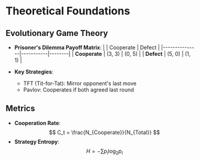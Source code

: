 # Theoretical Foundations

## Evolutionary Game Theory
- **Prisoner's Dilemma Payoff Matrix**:
  |               | Cooperate | Defect |
  |---------------|-----------|--------|
  | **Cooperate** | (3, 3)    | (0, 5) |
  | **Defect**    | (5, 0)    | (1, 1) |

- **Key Strategies**:
  - TFT (Tit-for-Tat): Mirror opponent's last move
  - Pavlov: Cooperates if both agreed last round

## Metrics
- **Cooperation Rate**: 
  $$ C_t = \frac{N_{Cooperate}}{N_{Total}} $$
- **Strategy Entropy**:
  $$ H = -\sum p_i \log_2 p_i $$